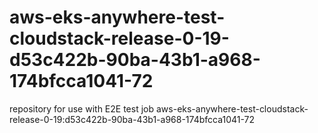 # aws-eks-anywhere-test-cloudstack-release-0-19-d53c422b-90ba-43b1-a968-174bfcca1041-72
repository for use with E2E test job aws-eks-anywhere-test-cloudstack-release-0-19:d53c422b-90ba-43b1-a968-174bfcca1041-72
